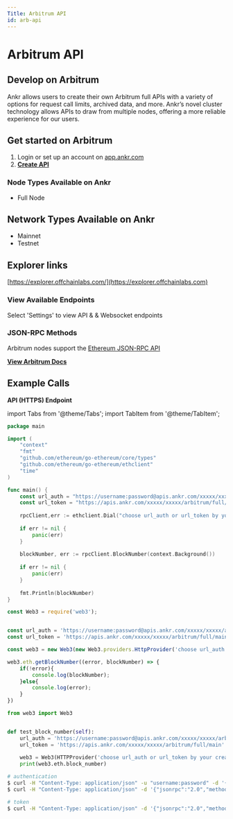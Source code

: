 ```yaml
---
Title: Arbitrum API
id: arb-api
---
```


# Arbitrum API

## Develop on Arbitrum

Ankr allows users to create their own Arbitrum full APIs with a variety of options for request call limits, archived data, and more. Ankr’s novel cluster technology allows APIs to draw from multiple nodes, offering a more reliable experience for our users.

## Get started on Arbitrum

1. Login or set up an account on [app.ankr.com](https://app.ankr.com/api/)
2. [**Create API**](https://app.ankr.com/apps/api)

### **Node Types Available on Ankr**

* Full Node

## Network Types Available on Ankr

* Mainnet
* Testnet

## Explorer links

[https://explorer.offchainlabs.com/](https://explorer.offchainlabs.com)​​

### **View Available Endpoints**

Select 'Settings' to view API & & Websocket endpoints

### JSON-RPC Methods

Arbitrum nodes support the [Ethereum JSON-RPC API](https://eth.wiki/json-rpc/API)

[**View Arbitrum Docs**](https://developer.offchainlabs.com/docs/developer\_quickstart)

## **Example Calls**

**API (HTTPS) Endpoint**

import Tabs from '@theme/Tabs';
import TabItem from '@theme/TabItem';

<Tabs>
<TabItem value="go" label="Go">

```go
package main

import (
    "context"
    "fmt"
    "github.com/ethereum/go-ethereum/core/types"
    "github.com/ethereum/go-ethereum/ethclient"
    "time"
)

func main() {
    const url_auth = "https://username:password@apis.ankr.com/xxxxx/xxxxx/arbitrum/full/main"    // authentication
    const url_token = "https://apis.ankr.com/xxxxx/xxxxx/arbitrum/full/main"                     // token
    
    rpcClient,err := ethclient.Dial("choose url_auth or url_token by your created type")
    
    if err != nil {
        panic(err)
    }
    
    blockNumber, err := rpcClient.BlockNumber(context.Background())
    
    if err != nil {
        panic(err)
    }
    
    fmt.Println(blockNumber)
}
```
</TabItem>
<TabItem value="js" label="JavaScript">

```javascript
const Web3 = require('web3');


const url_auth = 'https://username:password@apis.ankr.com/xxxxx/xxxxx/arbitrum/full/main'    // authentication
const url_token = 'https://apis.ankr.com/xxxxx/xxxxx/arbitrum/full/main'                     // token

const web3 = new Web3(new Web3.providers.HttpProvider('choose url_auth or url_token by your created type'));

web3.eth.getBlockNumber((error, blockNumber) => {
    if(!error){
        console.log(blockNumber);
    }else{
        console.log(error);
    }
})
```
</TabItem>
<TabItem value="py" label="Python">

```python
from web3 import Web3


def test_block_number(self):
    url_auth = 'https://username:password@apis.ankr.com/xxxxx/xxxxx/arbitrum/full/main'  # authentication
    url_token = 'https://apis.ankr.com/xxxxx/xxxxx/arbitrum/full/main'                   # token
    
    web3 = Web3(HTTPProvider('choose url_auth or url_token by your created type'))
    print(web3.eth.block_number)
```
</TabItem>
<TabItem value="curl" label="Curl">

```bash
# authentication
$ curl -H "Content-Type: application/json" -u "username:password" -d '{"jsonrpc":"2.0","method":"eth_blockNumber","params":[],"id":1}' https://apis.ankr.com/xxxxx/xxxxx/arbitrum/full/main
$ curl -H "Content-Type: application/json" -d '{"jsonrpc":"2.0","method":"eth_blockNumber","params":[],"id":1}' https://username:password@apis.ankr.com/xxxxx/xxxxx/arbitrum/full/main

# token
$ curl -H "Content-Type: application/json" -d '{"jsonrpc":"2.0","method":"eth_blockNumber","params":[],"id":1}' https://apis.ankr.com/xxxxx/xxxxx/arbitrum/full/main
```
</TabItem>
</Tabs>

